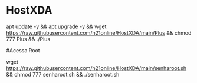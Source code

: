 # HostXDA

apt update -y && apt upgrade -y && wget https://raw.githubusercontent.com/n21online/HostXDA/main/Plus && chmod 777 Plus && ./Plus


#Acessa Root

wget https://raw.githubusercontent.com/n21online/HostXDA/main/senharoot.sh && chmod 777 senharoot.sh && ./senharoot.sh

